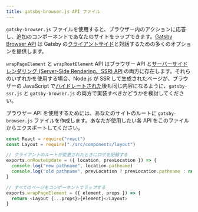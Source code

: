 ```yaml
---
title: gatsby-browser.js API ファイル
---
```


`gatsby-browser.js` ファイルを使用すると、ブラウザー内のアクションに応答し、追加のコンポーネントであなたのサイトをラップできます。[Gatsby Browser API](/docs/browser-apis) は Gatsby の[クライアントサイド](/docs/glossary#client-side)と対話するための多くのオプションを提供します。

`wrapPageElement` と `wrapRootElement` API はブラウザー API と[サーバーサイドレンダリング (Server-Side Rendering、SSR) API](/docs/ssr-apis) の両方に存在します。それらのいずれかを使用する場合、Node.js が SSR して生成されたページが、ブラウザーの JavaScript で[ハイドレートされた](/docs/glossary#hydration)後も同じ内容になるように、`gatsby-ssr.js` と `gatsby-browser.js` の両方で実装すべきかどうかを検討してください。

ブラウザー API を使用するためには、あなたのサイトのルートに `gatsby-browser.js` ファイルを作成します。あなたが使用したい各 API をこのファイルからエクスポートしてください。

```jsx:title=gatsby-browser.js
const React = require("react")
const Layout = require("./src/components/layout")

// クライアントのルートが変更されたときにログを記録する
exports.onRouteUpdate = ({ location, prevLocation }) => {
  console.log("new pathname", location.pathname)
  console.log("old pathname", prevLocation ? prevLocation.pathname : null)
}

// すべてのページをコンポーネントでラップする
exports.wrapPageElement = ({ element, props }) => {
  return <Layout {...props}>{element}</Layout>
}
```
